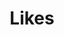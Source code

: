---
layout: default
title: Likes
parent: Wrapper
grand_parent: Индекс
permalink: /references/wrapper/likes
---